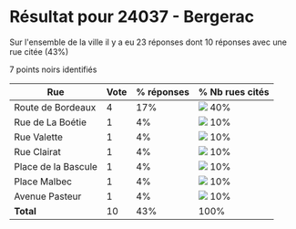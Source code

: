 # Résultat pour 24037 - Bergerac

Sur l'ensemble de la ville il y a eu 23 réponses dont 10 réponses avec une rue citée (43%)

7 points noirs identifiés

| Rue | Vote | % réponses | % Nb rues cités|
|-----|------|------------|----------------|
| Route de Bordeaux | 4 | 17% | <img src="../../img/bar_40.gif" />&nbsp;40%|
| Rue de La Boétie | 1 | 4% | <img src="../../img/bar_10.gif" />&nbsp;10%|
| Rue Valette | 1 | 4% | <img src="../../img/bar_10.gif" />&nbsp;10%|
| Rue Clairat | 1 | 4% | <img src="../../img/bar_10.gif" />&nbsp;10%|
| Place de la Bascule | 1 | 4% | <img src="../../img/bar_10.gif" />&nbsp;10%|
| Place Malbec | 1 | 4% | <img src="../../img/bar_10.gif" />&nbsp;10%|
| Avenue Pasteur | 1 | 4% | <img src="../../img/bar_10.gif" />&nbsp;10%|
| **Total** | 10 | 43% | 100%|

